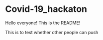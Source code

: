 # Covid-19_hackaton

Hello everyone! This is the README!

This is to test whether other people can push
